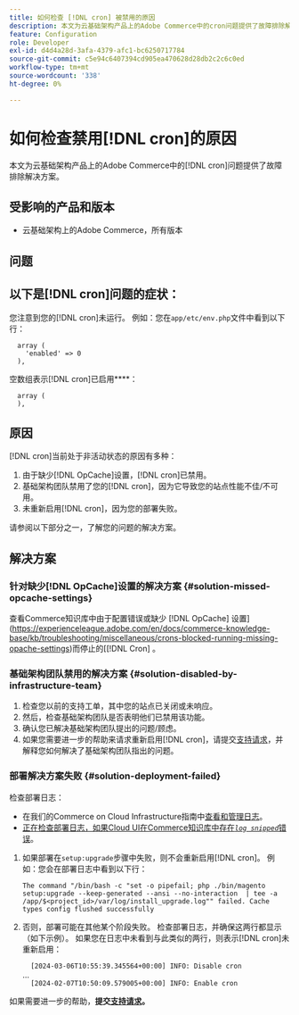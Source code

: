 ```yaml
---
title: 如何检查 [!DNL cron] 被禁用的原因
description: 本文为云基础架构产品上的Adobe Commerce中的cron问题提供了故障排除解决方案。
feature: Configuration
role: Developer
exl-id: d4d4a28d-3afa-4379-afc1-bc6250717784
source-git-commit: c5e94c6407394cd905ea470628d28db2c2c6c0ed
workflow-type: tm+mt
source-wordcount: '338'
ht-degree: 0%

---
```


# 如何检查禁用[!DNL cron]的原因

本文为云基础架构产品上的Adobe Commerce中的[!DNL cron]问题提供了故障排除解决方案。

## 受影响的产品和版本

* 云基础架构上的Adobe Commerce，所有版本

## 问题

## 以下是[!DNL cron]问题的症状：

您注意到您的[!DNL cron]未运行。
例如：您在`app/etc/env.php`文件中看到以下行：

```'cron' =>
  array (
    'enabled' => 0
  ),
```

空数组表示[!DNL cron]已启用&#x200B;****：

```'cron' =>
  array (
  ),
```

## 原因

[!DNL cron]当前处于非活动状态的原因有多种：

1. 由于缺少[!DNL OpCache]设置，[!DNL cron]已禁用。
1. 基础架构团队禁用了您的[!DNL cron]，因为它导致您的站点性能不佳/不可用。
1. 未重新启用[!DNL cron]，因为您的部署失败。

请参阅以下部分之一，了解您的问题的解决方案。

## 解决方案

### 针对缺少[!DNL OpCache]设置的解决方案 {#solution-missed-opcache-settings}

查看Commerce知识库中由于配置错误或缺少 [!DNL OpCache] 设置](https://experienceleague.adobe.com/en/docs/commerce-knowledge-base/kb/troubleshooting/miscellaneous/crons-blocked-running-missing-opache-settings)而停止的[[!DNL Cron] 。

### 基础架构团队禁用的解决方案 {#solution-disabled-by-infrastructure-team}

1. 检查您以前的支持工单，其中您的站点已关闭或未响应。
1. 然后，检查基础架构团队是否表明他们已禁用该功能。
1. 确认您已解决基础架构团队提出的问题/顾虑。
1. 如果您需要进一步的帮助来请求重新启用[!DNL cron]，请提交[支持请求](https://experienceleague.adobe.com/en/docs/commerce-knowledge-base/kb/help-center-guide/magento-help-center-user-guide#support-tickets)，并解释您如何解决了基础架构团队指出的问题。

### 部署解决方案失败 {#solution-deployment-failed}

检查部署日志：

* 在我们的Commerce on Cloud Infrastructure指南中[查看和管理日志](https://experienceleague.adobe.com/en/docs/commerce-cloud-service/user-guide/develop/test/log-locations)。
* [正在检查部署日志，如果Cloud UI在Commerce知识库中存在&#x200B;*`log snipped`*&#x200B;错误](https://experienceleague.adobe.com/en/docs/commerce-knowledge-base/kb/troubleshooting/miscellaneous/checking-deployment-log-if-the-cloud-ui-shows-log-snipped-error)。

1. 如果部署在`setup:upgrade`步骤中失败，则不会重新启用[!DNL cron]。
例如：您会在部署日志中看到以下行：

   ```The command "/bin/bash -c "set -o pipefail; php ./bin/magento setup:upgrade --keep-generated --ansi --no-interaction  | tee -a /app/$<project_id>/var/log/install_upgrade.log"" failed. Cache types config flushed successfully```

1. 否则，部署可能在其他某个阶段失败。 检查部署日志，并确保这两行都显示（如下示例）。 如果您在日志中未看到与此类似的两行，则表示[!DNL cron]未重新启用：

   ```  [2024-03-06T10:55:39.345564+00:00] INFO: Disable cron```<br>
...<br>
   ```  [2024-02-07T10:50:09.579005+00:00] INFO: Enable cron```

如果需要进一步的帮助，**提交[支持请求](https://experienceleague.adobe.com/en/docs/commerce-knowledge-base/kb/help-center-guide/magento-help-center-user-guide#support-tickets)。**
